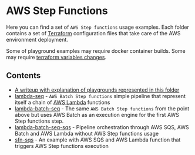 # AWS Step Functions

Here you can find a set of `AWS Step functions` usage examples. Each folder contains a set of [Terraform](https://www.terraform.io/) configuration files that take care of the AWS environment deployment.

Some of playground examples may require docker container builds. Some may require [terraform variables changes](./sfn-sqs/variable.tf).

## Contents

- [A writeup with explanation of playgrounds represented in this folder](./adr-0001-step-functions.md)
- [lambda-seq](./lambda-seq) - `AWS Batch Step functions` simple pipeline that represent itself a chain of [AWS Lambda](https://aws.amazon.com/lambda/) functions
- [lambda-batch-seq](./lambda-batch-seq) - The same `AWS Batch Step functions` from the point above but uses AWS Batch as an execution engine for the first AWS Step functions step.
- [lambda-batch-seq-sqs](./lambda-batch-seq) - Pipeline orchestration through AWS SQS, AWS Batch and AWS Lambda without AWS Step functions usage
- [sfn-sqs](./sfn-sqs) - An example with AWS SQS and AWS Lambda function that triggers AWS Step functions execution
